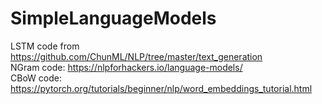 # SimpleLanguageModels

LSTM code from https://github.com/ChunML/NLP/tree/master/text_generation     
NGram code: https://nlpforhackers.io/language-models/    
CBoW code: https://pytorch.org/tutorials/beginner/nlp/word_embeddings_tutorial.html    
